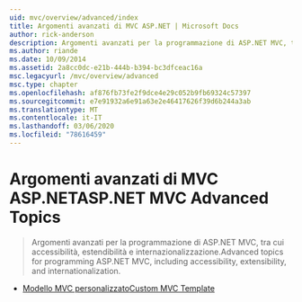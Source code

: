 ```yaml
---
uid: mvc/overview/advanced/index
title: Argomenti avanzati di MVC ASP.NET | Microsoft Docs
author: rick-anderson
description: Argomenti avanzati per la programmazione di ASP.NET MVC, tra cui accessibilità, estendibilità e internazionalizzazione.
ms.author: riande
ms.date: 10/09/2014
ms.assetid: 2a8cc0dc-e21b-444b-b394-bc3dfceac16a
msc.legacyurl: /mvc/overview/advanced
msc.type: chapter
ms.openlocfilehash: af876fb73fe2f9dce4e29c052b9fb69324c57397
ms.sourcegitcommit: e7e91932a6e91a63e2e46417626f39d6b244a3ab
ms.translationtype: MT
ms.contentlocale: it-IT
ms.lasthandoff: 03/06/2020
ms.locfileid: "78616459"
---
```

# <a name="aspnet-mvc-advanced-topics"></a><span data-ttu-id="c1ee4-103">Argomenti avanzati di MVC ASP.NET</span><span class="sxs-lookup"><span data-stu-id="c1ee4-103">ASP.NET MVC Advanced Topics</span></span>

> <span data-ttu-id="c1ee4-104">Argomenti avanzati per la programmazione di ASP.NET MVC, tra cui accessibilità, estendibilità e internazionalizzazione.</span><span class="sxs-lookup"><span data-stu-id="c1ee4-104">Advanced topics for programming ASP.NET MVC, including accessibility, extensibility, and internationalization.</span></span>

- [<span data-ttu-id="c1ee4-105">Modello MVC personalizzato</span><span class="sxs-lookup"><span data-stu-id="c1ee4-105">Custom MVC Template</span></span>](custom-mvc-templates.md)
